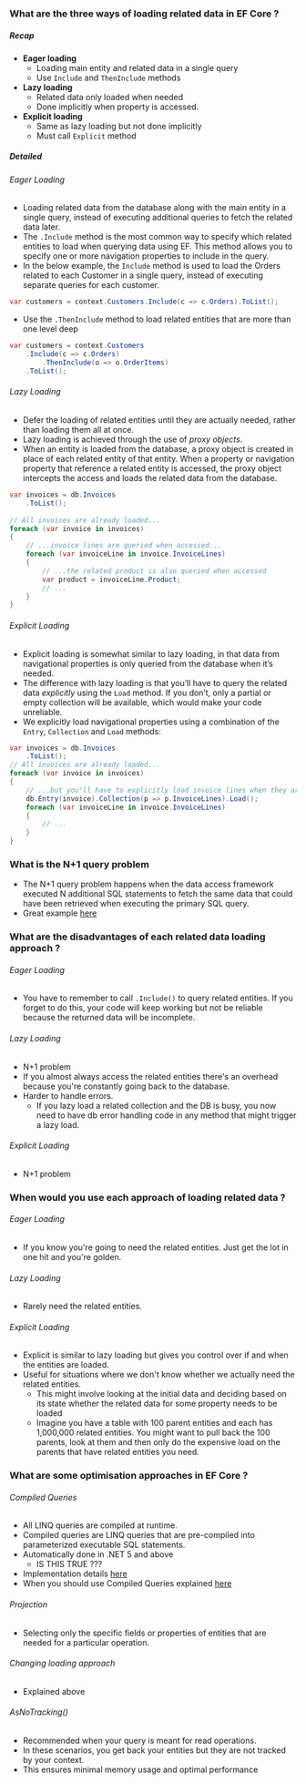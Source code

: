 ### What are the three ways of loading related data in EF Core  ?
##### Recap
- **Eager loading**
	- Loading main entity and related data in a single query
	- Use `Include` and `ThenInclude` methods
- **Lazy loading**
	- Related data only loaded when needed
	- Done implicitly when property is accessed.
- **Explicit loading**
	- Same as lazy loading but not done implicitly
	- Must call `Explicit` method
##### Detailed
###### Eager Loading
- Loading related data from the database along with the main entity in a single query, instead of executing additional queries to fetch the related data later.
- The `.Include` method is the most common way to specify which related entities to load when querying data using EF. This method allows you to specify one or more navigation properties to include in the query.
- In the below example, the `Include` method is used to load the Orders related to each Customer in a single query, instead of executing separate queries for each customer.
```c#
var customers = context.Customers.Include(c => c.Orders).ToList();
```
- Use the `.ThenInclude` method to load related entities that are more than one level deep
```c#
var customers = context.Customers
    .Include(c => c.Orders)
        .ThenInclude(o => o.OrderItems)
    .ToList();
```
###### Lazy Loading
- Defer the loading of related entities until they are actually needed, rather than loading them all at once.
- Lazy loading is achieved through the use of *proxy objects*. 
- When an entity is loaded from the database, a proxy object is created in place of each related entity of that entity. When a property or navigation property that reference a related entity is accessed, the proxy object intercepts the access and loads the related data from the database.

```c#
var invoices = db.Invoices
    .ToList();
    
// All invoices are already loaded...
foreach (var invoice in invoices)
{
    // ...invoice lines are queried when accessed...
    foreach (var invoiceLine in invoice.InvoiceLines)
    {
        // ...the related product is also queried when accessed
        var product = invoiceLine.Product;
        // ...
    }
}
```

###### Explicit Loading
- Explicit loading is somewhat similar to lazy loading, in that data from navigational properties is only queried from the database when it’s needed. 
- The difference with lazy loading is that you’ll have to query the related data *explicitly* using the `Load` method. If you don’t, only a partial or empty collection will be available, which would make your code unreliable.
- We explicitly load navigational properties using a combination of the `Entry`, `Collection` and `Load` methods:
```c#
var invoices = db.Invoices
    .ToList();
// All invoices are already loaded...
foreach (var invoice in invoices)
{
    // ...but you'll have to explicitly load invoice lines when they are needed
    db.Entry(invoice).Collection(p => p.InvoiceLines).Load();
    foreach (var invoiceLine in invoice.InvoiceLines)
    {
        // ...
    }
}
```

### What is the N+1 query problem
- The N+1 query problem happens when the data access framework executed N additional SQL statements to fetch the same data that could have been retrieved when executing the primary SQL query.
- Great example [here](https://stackoverflow.com/a/97253/17385921)

### What are the disadvantages of each related data loading approach ?
###### Eager Loading
- You have to remember to call `.Include()` to query related entities. If you forget to do this, your code will keep working but not be reliable because the returned data will be incomplete.
###### Lazy Loading
- N+1 problem
- If you almost always access the related entities there's an overhead because you're constantly going back to the database. 
- Harder to handle errors. 
	- If you lazy load a related collection and the DB is busy, you now need to have db error handling code in any method that might trigger a lazy load.
###### Explicit Loading
- N+1 problem

### When would you use each approach of loading related data ?
###### Eager Loading
- If you know you're going to need the related entities. Just get the lot in one hit and you're golden.
###### Lazy Loading
- Rarely need the related entities.
###### Explicit Loading
- Explicit is similar to lazy loading but gives you control over if and when the entities are loaded.
- Useful for situations where we don't know whether we actually need the related entities.
	- This might involve looking at the initial data and deciding based on its state whether the related data for some property needs to be loaded
	- Imagine you have a table with 100 parent entities and each has 1,000,000 related entities. You might want to pull back the 100 parents, look at them and then only do the expensive load on the parents that have related entities you need.

### What are some optimisation approaches in EF Core ?
###### Compiled Queries
- All LINQ queries are compiled at runtime.
- Compiled queries are LINQ queries that are pre-compiled into parameterized executable SQL statements.
- Automatically done in .NET 5 and above
	- IS THIS TRUE ???
- Implementation details [here](https://medium.com/@M-B-A-R-K/ef-core-compiled-queries-aea9f98c1d17)
- When you should use Compiled Queries explained [here](https://stackoverflow.com/a/4936287/17385921)
###### Projection
- Selecting only the specific fields or properties of entities that are needed for a particular operation. 
###### Changing loading approach
- Explained above
###### AsNoTracking()
- Recommended when your query is meant for read operations. 
- In these scenarios, you get back your entities but they are not tracked by your context.
- This ensures minimal memory usage and optimal performance